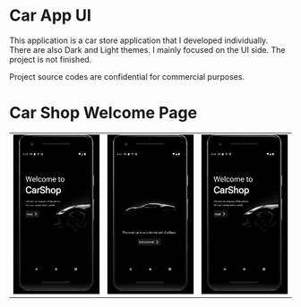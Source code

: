 # Car App UI 

This application is a car store application that I developed individually. There are also Dark and Light themes. I mainly focused on the UI side. The project is not finished.

Project source codes are confidential for commercial purposes. 


<h1>Car Shop Welcome Page</h1>
<table border="0">
    <tr>
        <td>
            <img src="welcome_page/welcome_page.png" >
        </td>
        <td>
            <img src="welcome_page/welcome_page2.png" >
        </td>
        <td>
            <img src="welcome_page/welcome_page_animation.gif" >
        </td>
    </tr>
</table>
